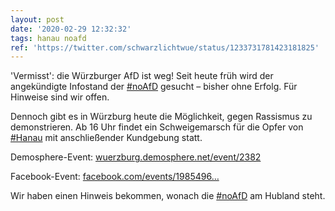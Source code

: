 ```yaml
---
layout: post
date: '2020-02-29 12:32:32'
tags: hanau noafd
ref: 'https://twitter.com/schwarzlichtwue/status/1233731781423181825'
---
```

'Vermisst': die Würzburger AfD ist weg! Seit heute früh wird der angekündigte Infostand der [#noAfD](/t/noafd) gesucht – bisher ohne Erfolg. Für Hinweise sind wir offen.

Dennoch gibt es in Würzburg heute die Möglichkeit, gegen Rassismus zu demonstrieren. Ab 16 Uhr findet ein Schweigemarsch für die Opfer von [#Hanau](/t/hanau) mit anschließender Kundgebung statt.



Demosphere-Event: [wuerzburg.demosphere.net/event/2382](https://wuerzburg.demosphere.net/event/2382)



Facebook-Event: [facebook.com/events/1985496…](https://facebook.com/events/198549637927151)

Wir haben einen Hinweis bekommen, wonach die [#noAfD](/t/noafd) am Hubland steht.